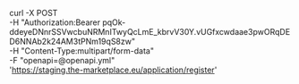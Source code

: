 curl -X POST \
   -H "Authorization:Bearer pqOk-ddeyeDNnrSSVwcbuNRMnITwyQcLmE_kbrvV30Y.vUGfxcwdaae3pwORqDED6NNAb2k24AM3tPNm19qS8zw" \
   -H "Content-Type:multipart/form-data" \
   -F "openapi=@openapi.yml" \
   'https://staging.the-marketplace.eu/application/register'
